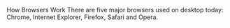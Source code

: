 How Browsers Work
There are five major browsers used on desktop today: 
Chrome, Internet Explorer, Firefox, Safari and Opera.
